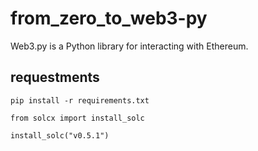 # from_zero_to_web3-py
Web3.py is a Python library for interacting with Ethereum.


## requestments

```shell
pip install -r requirements.txt

from solcx import install_solc

install_solc("v0.5.1")

```
